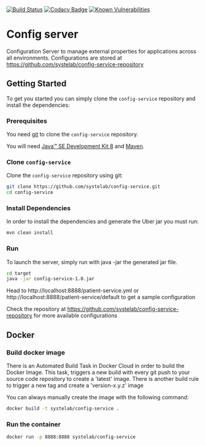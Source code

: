 [![Build Status](https://travis-ci.org/systelab/config-service.svg?branch=master)](https://travis-ci.org/systelab/config-service)
[![Codacy Badge](https://api.codacy.com/project/badge/Grade/7ce4e563c45b4d09a975d61bed7d5d50)](https://www.codacy.com/app/systelab/config-service?utm_source=github.com&amp;utm_medium=referral&amp;utm_content=systelab/config-service&amp;utm_campaign=Badge_Grade)
[![Known Vulnerabilities](https://snyk.io/test/github/systelab/config-service/badge.svg?targetFile=pom.xml)](https://snyk.io/test/github/systelab/config-service?targetFile=pom.xml)

#  Config server

Configuration Server to manage external properties for applications across all environments. Configurations are stored at https://github.com/systelab/config-service-repository

## Getting Started

To get you started you can simply clone the `config-service` repository and install the dependencies:

### Prerequisites

You need [git][git] to clone the `config-service` repository.

You will need [Java™ SE Development Kit 8][jdk-download] and [Maven][maven].

### Clone `config-service`

Clone the `config-service` repository using git:

```bash
git clone https://github.com/systelab/config-service.git
cd config-service
```

### Install Dependencies

In order to install the dependencies and generate the Uber jar you must run:

```bash
mvn clean install
```

### Run

To launch the server, simply run with java -jar the generated jar file.

```bash
cd target
java -jar config-service-1.0.jar
```

Head to http://localhost:8888/patient-service.yml or http://localhost:8888/patient-service/default to get a sample configuration

Check the repository at https://github.com/systelab/config-service-repository for more available configurations

## Docker

### Build docker image

There is an Automated Build Task in Docker Cloud in order to build the Docker Image. 
This task, triggers a new build with every git push to your source code repository to create a 'latest' image.
There is another build rule to trigger a new tag and create a 'version-x.y.z' image

You can always manually create the image with the following command:

```bash
docker build -t systelab/config-service . 
```

### Run the container

```bash
docker run -p 8888:8888 systelab/config-service
```



[git]: https://git-scm.com/
[sboot]: https://projects.spring.io/spring-boot/
[maven]: https://maven.apache.org/download.cgi
[jdk-download]: http://www.oracle.com/technetwork/java/javase/downloads
[JEE]: http://www.oracle.com/technetwork/java/javaee/tech/index.html
